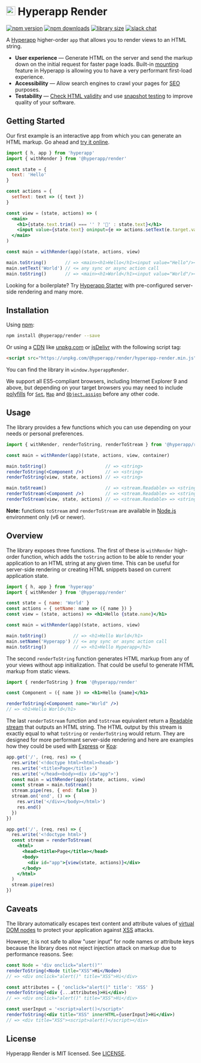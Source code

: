 # <img height="24" src="https://cdn.rawgit.com/hyperapp/render/master/logo.svg"> Hyperapp Render

[![npm version](https://img.shields.io/npm/v/@hyperapp/render.svg)](https://www.npmjs.com/package/@hyperapp/render)
[![npm downloads](https://img.shields.io/npm/dw/@hyperapp/render.svg)](https://www.npmjs.com/package/@hyperapp/render)
[![library size](https://img.shields.io/bundlephobia/minzip/@hyperapp/render.svg)](https://bundlephobia.com/result?p=@hyperapp/render)
[![slack chat](https://hyperappjs.herokuapp.com/badge.svg)](https://hyperappjs.herokuapp.com 'Join us')

A [Hyperapp](https://github.com/hyperapp/hyperapp) higher-order `app`
that allows you to render views to an HTML string.

- **User experience** — Generate HTML on the server and send the markup
  down on the initial request for faster page loads. Built-in
  [mounting](https://github.com/hyperapp/hyperapp/tree/1.2.0#mounting)
  feature in Hyperapp is allowing you to have a very performant first-load experience.
- **Accessibility** — Allow search engines to crawl your pages for
  [SEO](https://en.wikipedia.org/wiki/Search_engine_optimization) purposes.
- **Testability** — [Check HTML validity](https://en.wikipedia.org/wiki/Validator) and use
  [snapshot testing](https://facebook.github.io/jest/docs/en/snapshot-testing.html)
  to improve quality of your software.

## Getting Started

Our first example is an interactive app from which you can generate an HTML markup.
Go ahead and [try it online](https://codepen.io/frenzzy/pen/zpmRQY/left/?editors=0010).

```jsx
import { h, app } from 'hyperapp'
import { withRender } from '@hyperapp/render'

const state = {
  text: 'Hello'
}

const actions = {
  setText: text => ({ text })
}

const view = (state, actions) => (
  <main>
    <h1>{state.text.trim() === '' ? '👋' : state.text}</h1>
    <input value={state.text} oninput={e => actions.setText(e.target.value)} />
  </main>
)

const main = withRender(app)(state, actions, view)

main.toString()       // => <main><h1>Hello</h1><input value="Hello"/></main>
main.setText('World') // <= any sync or async action call
main.toString()       // => <main><h1>World</h1><input value="World"/></main>
```

Looking for a boilerplate? Try [Hyperapp Starter](https://github.com/frenzzy/hyperapp-starter)
with pre-configured server-side rendering and many more.

## Installation

Using [npm](https://www.npmjs.com/package/@hyperapp/render):

```bash
npm install @hyperapp/render --save
```

Or using a [CDN](https://en.wikipedia.org/wiki/Content_delivery_network) like
[unpkg.com](https://unpkg.com/@hyperapp/render@latest/hyperapp-render.min.js) or
[jsDelivr](https://cdn.jsdelivr.net/npm/@hyperapp/render@latest/hyperapp-render.min.js)
with the following script tag:

```html
<script src="https://unpkg.com/@hyperapp/render/hyperapp-render.min.js"></script>
```

You can find the library in `window.hyperappRender`.

We support all ES5-compliant browsers, including Internet Explorer 9 and above,
but depending on your target browsers you may need to include
[polyfills](<https://en.wikipedia.org/wiki/Polyfill_(programming)>) for
[`Set`](https://developer.mozilla.org/en-US/docs/Web/JavaScript/Reference/Global_Objects/Set),
[`Map`](https://developer.mozilla.org/en-US/docs/Web/JavaScript/Reference/Global_Objects/Map) and
[`Object.assign`](https://developer.mozilla.org/en-US/docs/Web/JavaScript/Reference/Global_Objects/Object/assign)
before any other code.

## Usage

The library provides a few functions which you can use depending on your needs or personal preferences.

```jsx
import { withRender, renderToString, renderToStream } from '@hyperapp/render'

const main = withRender(app)(state, actions, view, container)

main.toString()                      // => <string>
renderToString(<Component />)        // => <string>
renderToString(view, state, actions) // => <string>

main.toStream()                      // => <stream.Readable> => <string>
renderToStream(<Component />)        // => <stream.Readable> => <string>
renderToStream(view, state, actions) // => <stream.Readable> => <string>
```

**Note:** functions `toStream` and `renderToStream` are available in
[Node.js](https://nodejs.org/en/) environment only (v6 or newer).

## Overview

The library exposes three functions. The first of these is `withRender` high-order function,
which adds the `toString` action to be able to render your application to an HTML string at any given time.
This can be useful for server-side rendering or creating HTML snippets based on current application state.

```jsx
import { h, app } from 'hyperapp'
import { withRender } from '@hyperapp/render'

const state = { name: 'World' }
const actions = { setName: name => ({ name }) }
const view = (state, actions) => <h1>Hello {state.name}</h1>

const main = withRender(app)(state, actions, view)

main.toString()          // => <h1>Hello World</h1>
main.setName('Hyperapp') // <= any sync or async action call
main.toString()          // => <h1>Hello Hyperapp</h1>
```

The second `renderToString` function generates HTML markup from any of your views without
app initialization. That could be useful to generate HTML markup from static views.

```jsx
import { renderToString } from '@hyperapp/render'

const Component = ({ name }) => <h1>Hello {name}</h1>

renderToString(<Component name="World" />)
// => <h1>Hello World</h1>
```

The last `renderToStream` function and `toStream` equivalent return a
[Readable stream](https://nodejs.org/api/stream.html#stream_readable_streams) that outputs an HTML string.
The HTML output by this stream is exactly equal to what `toString` or `renderToString` would return.
They are designed for more performant server-side rendering and here are examples how they could be used
with [Express](http://expressjs.com/) or [Koa](http://koajs.com/):

```jsx
app.get('/', (req, res) => {
  res.write('<!doctype html><html><head>')
  res.write('<title>Page</title>')
  res.write('</head><body><div id="app">')
  const main = withRender(app)(state, actions, view)
  const stream = main.toStream()
  stream.pipe(res, { end: false })
  stream.on('end', () => {
    res.write('</div></body></html>')
    res.end()
  })
})
```

```jsx
app.get('/', (req, res) => {
  res.write('<!doctype html>')
  const stream = renderToStream(
    <html>
      <head><title>Page</title></head>
      <body>
        <div id="app">{view(state, actions)}</div>
      </body>
    </html>
  )
  stream.pipe(res)
})
```

## Caveats

The library automatically escapes text content and attribute values
of [virtual DOM nodes](https://github.com/hyperapp/hyperapp/tree/1.2.0#view)
to protect your application against [XSS](https://en.wikipedia.org/wiki/Cross-site_scripting) attacks.

However, it is not safe to allow "user input" for node names or attribute keys because
the library does not reject injection attack on markup due to performance reasons.
See:

```jsx
const Node = 'div onclick="alert()"'
renderToString(<Node title="XSS">Hi</Node>)
// => <div onclick="alert()" title="XSS">Hi</div>

const attributes = { 'onclick="alert()" title': 'XSS' }
renderToString(<div {...attributes}>Hi</div>)
// => <div onclick="alert()" title="XSS">Hi</div>

const userInput = '<script>alert()</script>'
renderToString(<div title="XSS" innerHTML={userInput}>Hi</div>)
// => <div title="XSS"><script>alert()</script></div>
```

## License

Hyperapp Render is MIT licensed. See [LICENSE](https://github.com/hyperapp/render/blob/master/LICENSE.md).
